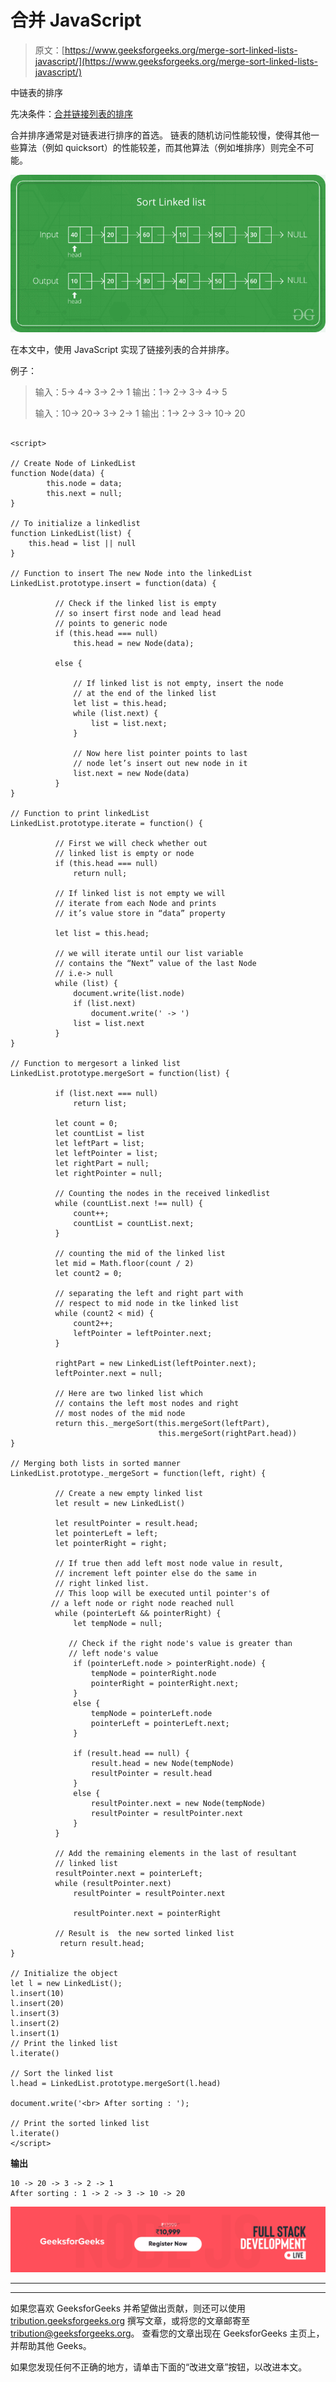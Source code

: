 # 合并 JavaScript

> 原文：[https://www.geeksforgeeks.org/merge-sort-linked-lists-javascript/](https://www.geeksforgeeks.org/merge-sort-linked-lists-javascript/)

中链表的排序

先决条件：[合并链接列表的排序](https://www.geeksforgeeks.org/merge-sort-for-linked-list/)

合并排序通常是对链表进行排序的首选。 链表的随机访问性能较慢，使得其他一些算法（例如 quicksort）的性能较差，而其他算法（例如堆排序）则完全不可能。

![sorting image](img/cc3d3ac699ac03f5792746b3e3e54865.png)

在本文中，使用 JavaScript 实现了链接列表的合并排序。

例子：

> 输入：5-> 4-> 3-> 2-> 1
> 输出：1-> 2-> 3-> 4-> 5
> 
> 输入：10-> 20-> 3-> 2-> 1
> 输出：1-> 2-> 3-> 10-> 20

```

<script> 

// Create Node of LinkedList 
function Node(data) { 
        this.node = data; 
        this.next = null; 
} 

// To initialize a linkedlist 
function LinkedList(list) { 
    this.head = list || null
} 

// Function to insert The new Node into the linkedList 
LinkedList.prototype.insert = function(data) { 

          // Check if the linked list is empty 
          // so insert first node and lead head 
          // points to generic node 
          if (this.head === null) 
              this.head = new Node(data); 

          else { 

              // If linked list is not empty, insert the node 
              // at the end of the linked list 
              let list = this.head; 
              while (list.next) { 
                  list = list.next; 
              } 

              // Now here list pointer points to last 
              // node let’s insert out new node in it 
              list.next = new Node(data) 
          } 
} 

// Function to print linkedList 
LinkedList.prototype.iterate = function() { 

          // First we will check whether out 
          // linked list is empty or node 
          if (this.head === null) 
              return null; 

          // If linked list is not empty we will 
          // iterate from each Node and prints 
          // it’s value store in “data” property 

          let list = this.head; 

          // we will iterate until our list variable 
          // contains the “Next” value of the last Node 
          // i.e-> null 
          while (list) { 
              document.write(list.node)  
              if (list.next) 
                  document.write(' -> ') 
              list = list.next 
          } 
} 

// Function to mergesort a linked list 
LinkedList.prototype.mergeSort = function(list) { 

          if (list.next === null) 
              return list; 

          let count = 0; 
          let countList = list 
          let leftPart = list; 
          let leftPointer = list; 
          let rightPart = null; 
          let rightPointer = null; 

          // Counting the nodes in the received linkedlist 
          while (countList.next !== null) { 
              count++; 
              countList = countList.next; 
          } 

          // counting the mid of the linked list 
          let mid = Math.floor(count / 2) 
          let count2 = 0; 

          // separating the left and right part with 
          // respect to mid node in tke linked list 
          while (count2 < mid) { 
              count2++; 
              leftPointer = leftPointer.next; 
          } 

          rightPart = new LinkedList(leftPointer.next); 
          leftPointer.next = null; 

          // Here are two linked list which 
          // contains the left most nodes and right 
          // most nodes of the mid node 
          return this._mergeSort(this.mergeSort(leftPart), 
                                 this.mergeSort(rightPart.head)) 
} 

// Merging both lists in sorted manner 
LinkedList.prototype._mergeSort = function(left, right) { 

          // Create a new empty linked list 
          let result = new LinkedList() 

          let resultPointer = result.head; 
          let pointerLeft = left; 
          let pointerRight = right; 

          // If true then add left most node value in result, 
          // increment left pointer else do the same in 
          // right linked list. 
          // This loop will be executed until pointer's of 
         // a left node or right node reached null 
          while (pointerLeft && pointerRight) { 
              let tempNode = null; 

             // Check if the right node's value is greater than 
             // left node's value 
              if (pointerLeft.node > pointerRight.node) { 
                  tempNode = pointerRight.node 
                  pointerRight = pointerRight.next; 
              } 
              else { 
                  tempNode = pointerLeft.node 
                  pointerLeft = pointerLeft.next; 
              } 

              if (result.head == null) { 
                  result.head = new Node(tempNode) 
                  resultPointer = result.head 
              } 
              else { 
                  resultPointer.next = new Node(tempNode) 
                  resultPointer = resultPointer.next 
              } 
          } 

          // Add the remaining elements in the last of resultant 
          // linked list 
          resultPointer.next = pointerLeft; 
          while (resultPointer.next) 
              resultPointer = resultPointer.next 

              resultPointer.next = pointerRight 

          // Result is  the new sorted linked list 
           return result.head; 
} 

// Initialize the object 
let l = new LinkedList(); 
l.insert(10) 
l.insert(20) 
l.insert(3) 
l.insert(2) 
l.insert(1) 
// Print the linked list 
l.iterate() 

// Sort the linked list 
l.head = LinkedList.prototype.mergeSort(l.head) 

document.write('<br> After sorting : '); 

// Print the sorted linked list 
l.iterate() 
</script> 

```

**输出**

```
10 -> 20 -> 3 -> 2 -> 1
After sorting : 1 -> 2 -> 3 -> 10 -> 20 

```

[![full-stack-img](img/1e356a15f348bce3fafac1fccfa8fbd6.png)](https://practice.geeksforgeeks.org/courses/full-stack-node?utm_source=geeksforgeeks&utm_medium=article&utm_campaign=gfg_article_fullstack)

* * *

* * *

如果您喜欢 GeeksforGeeks 并希望做出贡献，则还可以使用 [tribution.geeksforgeeks.org](https://contribute.geeksforgeeks.org/) 撰写文章，或将您的文章邮寄至 tribution@geeksforgeeks.org。 查看您的文章出现在 GeeksforGeeks 主页上，并帮助其他 Geeks。

如果您发现任何不正确的地方，请单击下面的“改进文章”按钮，以改进本文。